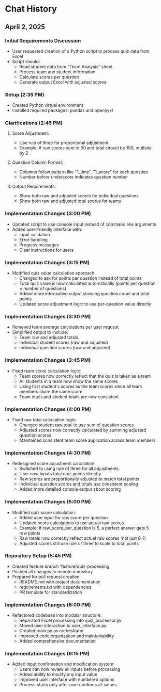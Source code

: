# Chat History

## April 2, 2025

### Initial Requirements Discussion
- User requested creation of a Python script to process quiz data from Excel
- Script should:
  - Read student data from "Team Analysis" sheet
  - Process team and student information
  - Calculate scores per question
  - Generate output Excel with adjusted scores

### Setup (2:35 PM)
- Created Python virtual environment
- Installed required packages: pandas and openpyxl

### Clarifications (2:45 PM)
1. Score Adjustment:
   - Use rule of three for proportional adjustment
   - Example: if raw scores sum to 50 and total should be 100, multiply by 2

2. Question Column Format:
   - Columns follow pattern like "1_time", "1_score" for each question
   - Number before underscore indicates question number

3. Output Requirements:
   - Show both raw and adjusted scores for individual questions
   - Show both raw and adjusted total scores for teams

### Implementation Changes (3:00 PM)
- Updated script to use console input instead of command line arguments
- Added user-friendly interface with:
  - Input validation
  - Error handling
  - Progress messages
  - Clear instructions for users

### Implementation Changes (3:15 PM)
- Modified quiz value calculation approach:
  - Changed to ask for points per question instead of total points
  - Total quiz value is now calculated automatically (points per question × number of questions)
  - Added more informative output showing question count and total points
  - Updated score adjustment logic to use per-question value directly

### Implementation Changes (3:30 PM)
- Removed team average calculations per user request
- Simplified output to include:
  - Team raw and adjusted totals
  - Individual student scores (raw and adjusted)
  - Individual question scores (raw and adjusted)

### Implementation Changes (3:45 PM)
- Fixed team score calculation logic:
  - Team scores now correctly reflect that the quiz is taken as a team
  - All students in a team now show the same scores
  - Using first student's scores as the team scores since all team members share the same score
  - Team totals and student totals are now consistent

### Implementation Changes (4:00 PM)
- Fixed raw total calculation logic:
  - Changed student raw total to use sum of question scores
  - Adjusted scores now correctly calculated by summing adjusted question scores
  - Maintained consistent team score application across team members

### Implementation Changes (4:30 PM)
- Redesigned score adjustment calculation:
  - Switched to using rule of three for all adjustments
  - User now inputs total quiz points directly
  - Raw scores are proportionally adjusted to match total points
  - Individual question scores and totals use consistent scaling
  - Added more detailed console output about scoring

### Implementation Changes (5:00 PM)
- Modified quiz score calculation:
  - Added user input for raw score per question
  - Updated score calculations to use actual raw scores
  - Example: if raw_score_per_question is 5, a perfect answer gets 5 raw points
  - Raw totals now correctly reflect actual raw scores (not just 0-1)
  - Adjusted scores still use rule of three to scale to total points

### Repository Setup (5:45 PM)
- Created feature branch 'feature/quiz-processing'
- Pushed all changes to remote repository
- Prepared for pull request creation
  - README.md with project documentation
  - requirements.txt with dependencies
  - PR template for standardization

### Implementation Changes (6:00 PM)
- Refactored codebase into modular structure:
  - Separated Excel processing into quiz_processor.py
  - Moved user interaction to user_interface.py
  - Created main.py as orchestrator
  - Improved code organization and maintainability
  - Added comprehensive documentation

### Implementation Changes (6:15 PM)
- Added input confirmation and modification system:
  - Users can now review all inputs before processing
  - Added ability to modify any input value
  - Improved user interface with numbered options
  - Process starts only after user confirms all values